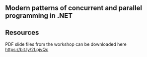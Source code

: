 ## Modern patterns of concurrent and parallel programming in .NET 


## Resources 


PDF slide files from the workshop can be downloaded here https://bit.ly/2LpjvQc


